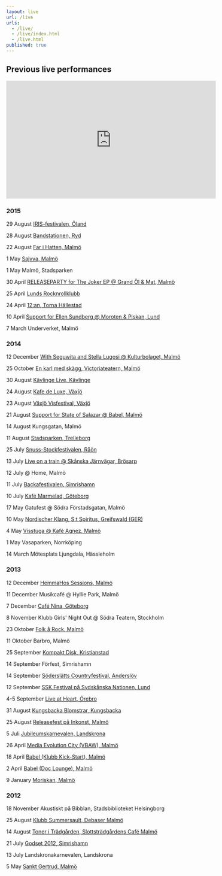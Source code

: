 ```yaml
---
layout: live
url: /live
urls: 
  - /live/
  - /live/index.html
  - /live.html
published: true
---
```




## Previous live performances

<iframe width="560" height="315" src="https://www.youtube.com/embed/cpfAL6uzA14" frameborder="0" allowfullscreen></iframe>

### 2015

29 August [IRIS-festivalen, Öland](http://irisfestivalen.se/)

28 August [Bandstationen, Ryd](https://www.facebook.com/bandstationen/)

22 August [Far i Hatten, Malmö](http://www.farihatten.se/kalender/)

1 May [Sajvva, Malmö](http://www.sajvva.se/)

1 May Malmö, Stadsparken

30 April [RELEASEPARTY for The Joker EP @ Grand Öl & Mat, Malmö](http://www.grandolomat.se/kalender/)

25 April [Lunds Rocknrollklubb](http://www.rocknrollklubben.com/)

24 April [12:an, Torna Hällestad](http://www.12an.se/)

10 April [Support for Ellen Sundberg @ Moroten & Piskan, Lund](http://morotenopiskan.se/)

7 March Underverket, Malmö

### 2014

12 December [With Seguwita and Stella Lugosi @ Kulturbolaget, Malmö](https://www.facebook.com/events/1523722574534272/?fref=ts)

25 October [En karl med skägg, Victoriateatern, Malmö](http://www.enkarlmedskagg.se/)

30 August [Kävlinge Live, Kävlinge](http://kavlingemusik.se/live/index.html)

24 August [Kafe de Luxe, Växjö](http://www.kafedeluxe.se/)

23 August [Växjö Visfestival, Växjö](http://vaxjovisfestival.se/)

21 August [Support for State of Salazar @ Babel, Malmö](http://babelmalmo.se/)

14 August Kungsgatan, Malmö

11 August [Stadsparken, Trelleborg](http://soderslattscountryfestival.se/nyhet/sommarkonsert-i-stadsparken-i-trelleborg/)

25 July [Snuss-Stockfestivalen, Råön](http://www.snuss-stock.com/)

13 July [Live on a train @ Skånska  Järnvägar, Brösarp](http://www.skanskajarnvagar.se/)

12 July @ Home, Malmö

11 July [Backafestivalen, Simrishamn](http://www.backafestivalen.se/)

10 July [Kafé Marmelad, Göteborg](http://www.goteborgnonstop.se/tag/sommarmelad/)

17 May Gatufest @ Södra Förstadsgatan, Malmö

10 May [Nordischer Klang, S:t Spiritus, Greifswald (GER)](http://nordischerklang.de/?p=2548)

4 May [Visstuga @ Kafé Agnez, Malmö](https://www.facebook.com/ekokafeagnez)

1 May Vasaparken, Norrköping

14 March Mötesplats Ljungdala, Hässleholm

### 2013

12 December  [ HemmaHos Sessions, Malmö](http://hemmahos.info/hemma-hos-sessions/)

11 December Musikcafé @ Hyllie Park, Malmö

7 December [ Café Nina, Göteborg](https://www.facebook.com/kafenina?fref=ts)

8 November Klubb Girls' Night Out @ Södra Teatern, Stockholm

23 Oktober [Folk å Rock, Malmö](https://www.facebook.com/events/171223353069038/)

11 Oktober Barbro, Malmö

25 September [Kompakt Disk, Kristianstad](https://sv-se.facebook.com/pages/Kompakt-Disk/98719698767)

14 September Förfest, Simrishamn

14 September [Söderslätts Countryfestival, Anderslöv](http://www.soderslattscountryfestival.se/)

12 September [SSK Festival på Sydskånska Nationen, Lund](http://www.sydskanska.se/)

4-5 September [Live at Heart, Örebro](http://www.liveatheart.se/)

31 August [Kungsbacka Blomstrar, Kungsbacka](http://kulturfestivalen.nu/the-bandettes/)

25 August [Releasefest på Inkonst, Malmö](http:http://www.inkonst.com/releasefest-anne-the-bandettes/)

5 Juli [Jubileumskarnevalen, Landskrona](http://landskronakarnevalen.nu/)

26 April [Media Evolution City (VBAW), Malmö](http://simplesignup.se/event/22914-foerelaesning-26-4-ml-den-graensloesa-modellen)

18 April [Babel (Klubb Kick-Start), Malmö](http://babelmalmo.se/kickstart/130418/)

2 April [Babel (Doc Lounge), Malmö](http://babelmalmo.se/doclounge/130402/)

9 January [Moriskan, Malmö](http://www.mynewsdesk.com/se/moriska_paviljongen/pressreleases/the-bandettes-country-doftande-malmoepop-till-moriska-paviljongen-825963)

### 2012

18 November Akustiskt på Bibblan, Stadsbiblioteket Helsingborg

25 August [Klubb Summersault, Debaser Malmö](http://www.debaser.se/kalender/8104/)

14 August [Toner i Trädgården, Slottsträdgårdens Café Malmö](http://www.slottstradgardenskafe.se)

21 July [Godset 2012, Simrishamn](http://godset2012.blogspot.se/)

13 July Landskronakarnevalen, Landskrona

5 May [Sankt Gertrud, Malmö](http://www.sanktgertrud.se/evenemang.php?kID=90)
